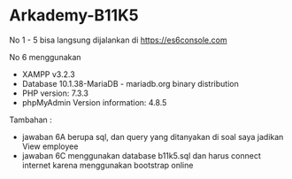 # Arkademy-B11K5
No 1 - 5 bisa langsung dijalankan di https://es6console.com

No 6 menggunakan 
 - XAMPP v3.2.3
 - Database 10.1.38-MariaDB - mariadb.org binary distribution
 - PHP version: 7.3.3
 - phpMyAdmin Version information: 4.8.5
 
 Tambahan : 
  - jawaban 6A berupa sql, dan query yang ditanyakan di soal saya jadikan View employee
  - jawaban 6C menggunakan database b11k5.sql dan harus connect internet karena menggunakan bootstrap online
